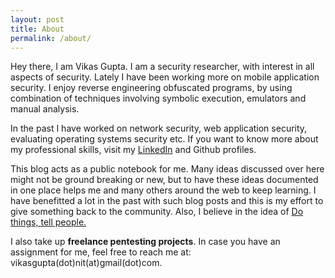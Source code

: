 ```yaml
---
layout: post
title: About
permalink: /about/
---
```


Hey there, I am Vikas Gupta. I am a security researcher, with interest in all aspects of security. Lately I have been working more on mobile application security. I enjoy reverse engineering obfuscated programs, by using combination of techniques involving symbolic execution, emulators and manual analysis.  

In the past I have worked on network security, web application security, evaluating operating systems security etc. If you want to know more about my professional skills, visit my [LinkedIn](https://www.linkedin.com/in/vikas-gupta-8462a415/) and Github profiles.

This blog acts as a public notebook for me. Many ideas discussed over here might not be ground breaking or new, but to have these ideas documented in one place helps me and many others around the web to keep learning. I have benefitted a lot in the past with such blog posts and this is my effort to give something back to the community. Also, I believe in the idea of [Do things, tell people.](http://mdswanson.com/blog/2013/08/11/write-things-tell-people.html)

I also take up **freelance pentesting projects**. In case you have an assignment for me, feel free to reach me at: vikasgupta(dot)nit(at)gmail(dot)com.
